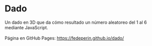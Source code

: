 # Dado
Un dado en 3D que da cómo resultado un número aleatoreo del 1 al 6 mediante JavaScript. <br><br>
Página en GitHub Pages: https://fedeperin.github.io/dado/
